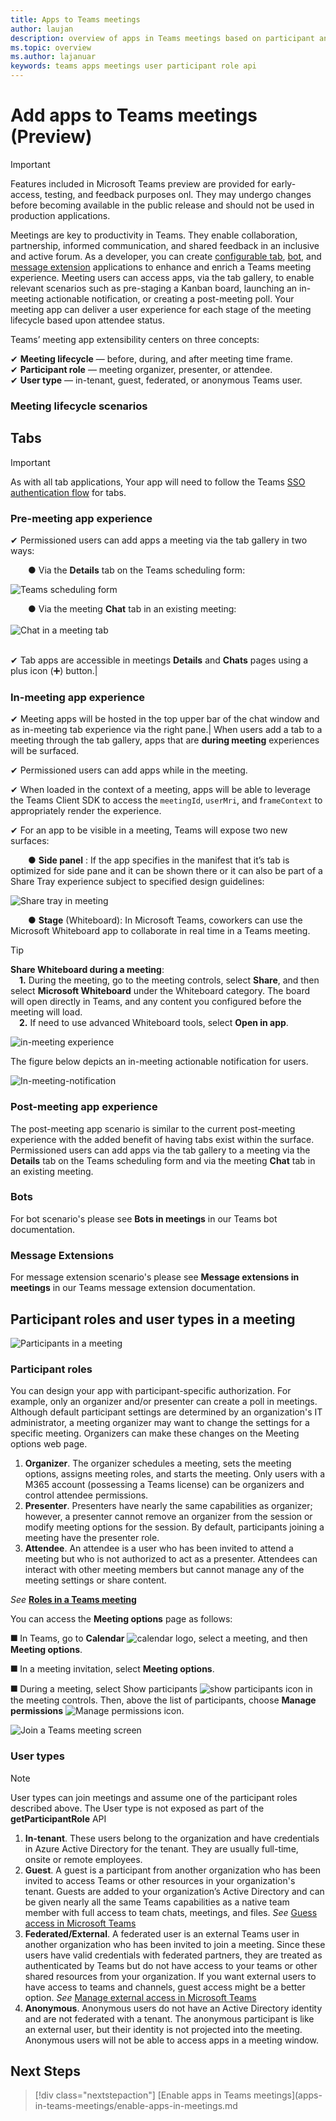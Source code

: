 ```yaml
---
title: Apps to Teams meetings 
author: laujan
description: overview of apps in Teams meetings based on participant and user role
ms.topic: overview
ms.author: lajanuar
keywords: teams apps meetings user participant role api  
---
```

# Add apps to Teams meetings (Preview)

>[!IMPORTANT]
> Features included in Microsoft Teams preview are provided for early-access, testing, and feedback purposes onl. They may undergo changes before becoming available in the public release and should not be used in production applications.

Meetings are key to productivity in Teams. They enable collaboration, partnership, informed communication, and shared feedback in an inclusive and active forum. As a developer, you can create [configurable tab](../tabs/what-are-tabs.md#how-do-tabs-work), [bot](../bots/what-are-bots.md), and [message extension](../messaging-extensions/what-are-messaging-extensions.md) applications to enhance and enrich a Teams meeting experience. Meeting users can access apps, via the tab gallery, to enable relevant scenarios such as pre-staging a Kanban board, launching an in-meeting actionable notification, or creating a post-meeting poll. Your meeting app can deliver a user experience for each stage of the meeting lifecycle based upon attendee status.

Teams’ meeting app extensibility centers on three concepts:

✔ **Meeting lifecycle** — before, during, and after meeting time frame.  
✔ **Participant role** — meeting organizer, presenter, or attendee.  
✔ **User type** — in-tenant, guest, federated, or anonymous Teams user.

<!-- markdownlint-disable MD001 -->
### Meeting lifecycle scenarios

## Tabs

> [!IMPORTANT]
> As with all tab applications, Your app will need to follow the Teams [SSO authentication flow](../tabs/how-to/authentication/auth-aad-sso.md) for tabs.

### Pre-meeting app experience

✔ Permissioned users can add apps a meeting via the tab gallery in two ways:   

&emsp;&emsp;&#9679; Via the **Details** tab on the Teams scheduling form:

![Teams scheduling form](../assets/images/apps-in-meetings/teams-meeting-scheduling-form.png)   

&emsp;&emsp;&#9679;  Via the meeting **Chat** tab in an existing meeting:</br> </br>![Chat in a meeting tab](../assets/images/apps-in-meetings/chat-in-meeting.png) </br>&#8199;  

✔ Tab apps are accessible in meetings **Details** and **Chats** pages using a plus icon (➕) button.|

### In-meeting app experience

✔ Meeting apps will be hosted in the top upper bar of the chat window and as in-meeting tab experience via the right pane.| When users add a tab to a meeting through the tab gallery, apps that are **during meeting** experiences will be surfaced.

✔ Permissioned users can add apps while in the meeting.

✔ When loaded in the context of a meeting, apps will be able to leverage the Teams Client SDK to access the `meetingId`, `userMri`, and f`rameContext` to appropriately render the experience.

✔ For an app to be visible in a meeting, Teams will expose two new surfaces: 

&emsp;&emsp;&#9679; **Side panel** : If the app specifies in the manifest that it’s tab is optimized for side pane and it can be shown there or it can also be part of a Share Tray experience subject to specified design guidelines:

 ![Share tray in meeting](../assets/images/apps-in-meetings/share-tray-in-meeting.png)

&emsp;&emsp;&#9679; **Stage** (Whiteboard): In Microsoft Teams, coworkers can use the Microsoft Whiteboard app to collaborate in real time in a Teams meeting.

>[!TIP]
> **Share Whiteboard during a meeting**:</br>&emsp;**1.** During the meeting, go to the meeting controls, select **Share**, and then select **Microsoft Whiteboard** under the Whiteboard category. The board will open directly in Teams, and any content you configured before the meeting will load.</br>&emsp;**2.** If need to use advanced Whiteboard tools, select **Open in app**.

![in-meeting experience](../assets/images/apps-in-meetings/in-meeting-experience.png)

The figure below depicts an in-meeting actionable notification for users.  

![In-meeting-notification](../assets/images/apps-in-meetings/in-meeting-notification.png)

### Post-meeting app experience

The post-meeting app scenario is similar to the current post-meeting experience with the added benefit of having tabs exist within the surface. Permissioned users can add apps via the tab gallery to a meeting via the **Details** tab on the Teams scheduling form and via the meeting **Chat** tab in an existing meeting.

### Bots

For bot scenario's please see **Bots in meetings** in our Teams bot documentation.

### Message Extensions

For message extension scenario's please see **Message extensions in meetings** in our Teams message extension documentation.

## Participant roles and user types in a meeting

![Participants in a meeting](../assets/images/apps-in-meetings/participant-roles.png)

### Participant roles

You can design your app with participant-specific authorization. For example, only an organizer and/or presenter can create a poll in meetings. Although default participant settings are determined by an organization's IT administrator, a meeting organizer may want to change the settings for a specific meeting. Organizers can make these changes on the Meeting options web page.

1. **Organizer**. The organizer schedules a meeting, sets the meeting options, assigns meeting roles, and starts the meeting. Only users with a M365 account (possessing a Teams license) can be organizers and control attendee permissions.
1. **Presenter**. Presenters have nearly the same capabilities as organizer; however, a presenter cannot remove an organizer from the session or modify meeting options for the session. By default, participants joining a meeting have the presenter role.
1. **Attendee**. An attendee is a user who has been invited to attend a meeting but who is not authorized to act as a presenter. Attendees can interact with other meeting members but cannot manage any of the meeting settings or share content.

_See_ [**Roles in a Teams meeting**](https://support.microsoft.com/office/roles-in-a-teams-meeting-c16fa7d0-1666-4dde-8686-0a0bfe16e019)

You can access the  **Meeting options** page as follows:

&#11200; In Teams, go to **Calendar** ![calendar logo](../assets/images/apps-in-meetings/calendar-logo.png), select a meeting, and then **Meeting options**.

&#11200; In a meeting invitation, select **Meeting options**.

&#11200; During a meeting, select Show participants ![show participants icon](../assets/images/apps-in-meetings/show-participants.png) in the meeting controls. Then, above the list of participants, choose **Manage permissions** ![Manage permissions icon](../assets/images/apps-in-meetings/manage-permissions.jpg).

![Join a Teams meeting screen](../assets/images/apps-in-meetings/join-a-meeting.png)

### User types

> [!NOTE]
> User types can join meetings and assume one of the participant roles described above. The User type is not exposed as part of the **getParticipantRole** API

1. **In-tenant**. These users belong to the organization and have credentials in Azure Active Directory for the tenant. They are usually full-time, onsite or remote employees.
1. **Guest**. A guest is a participant from another organization who has been invited to access Teams or other resources in your organization's tenant. Guests are added to your organization’s Active Directory and can be given nearly all the same Teams capabilities as a native team member with full access to team chats, meetings, and files. _See_ [Guess access in Microsoft Teams](/microsoftteams/guest-access)
1. **Federated/External**. A federated user is an external Teams user in another organization who has been invited to join a meeting. Since these users have valid credentials with federated partners, they are treated as authenticated by Teams but do not have access to your teams or other shared resources from your organization. If you want external users to have access to teams and channels, guest access might be a better option. _See_ [Manage external access in Microsoft Teams](/microsoftteams/manage-external-access)
1. **Anonymous**. Anonymous users do not have an Active Directory identity and are not federated with a tenant. The anonymous participant is like an external user, but their identity is not projected into the meeting. Anonymous users will not be able to access apps in a meeting window.

## Next Steps

> [!div class="nextstepaction"]
> [Enable apps in Teams meetings](apps-in-teams-meetings/enable-apps-in-meetings.md
